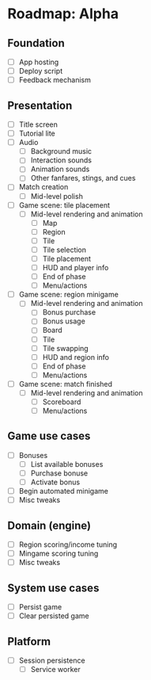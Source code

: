 # Roadmap: Alpha

## Foundation

- [ ] App hosting
- [ ] Deploy script
- [ ] Feedback mechanism

## Presentation

- [ ] Title screen
- [ ] Tutorial lite
- [ ] Audio
  - [ ] Background music
  - [ ] Interaction sounds
  - [ ] Animation sounds
  - [ ] Other fanfares, stings, and cues

- [ ] Match creation
  - [ ] Mid-level polish
- [ ] Game scene: tile placement
  - [ ] Mid-level rendering and animation
    - [ ] Map
    - [ ] Region
    - [ ] Tile
    - [ ] Tile selection
    - [ ] Tile placement
    - [ ] HUD and player info
    - [ ] End of phase
    - [ ] Menu/actions
- [ ] Game scene: region minigame
  - [ ] Mid-level rendering and animation
    - [ ] Bonus purchase
    - [ ] Bonus usage
    - [ ] Board
    - [ ] Tile
    - [ ] Tile swapping
    - [ ] HUD and region info
    - [ ] End of phase
    - [ ] Menu/actions
- [ ] Game scene: match finished
  - [ ] Mid-level rendering and animation
    - [ ] Scoreboard
    - [ ] Menu/actions

## Game use cases

- [ ] Bonuses
  - [ ] List available bonuses
  - [ ] Purchase bonuse
  - [ ] Activate bonus
- [ ] Begin automated minigame
- [ ] Misc tweaks

## Domain (engine)

- [ ] Region scoring/income tuning
- [ ] Mingame scoring tuning
- [ ] Misc tweaks

## System use cases

- [ ] Persist game
- [ ] Clear persisted game

## Platform

- [ ] Session persistence
  - [ ] Service worker
